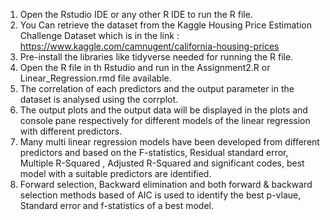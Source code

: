 1. Open the Rstudio IDE or any other R IDE to run the R file.
2. You Can retrieve the dataset from the Kaggle Housing Price Estimation Challenge Dataset which is in the link : https://www.kaggle.com/camnugent/california-housing-prices
3. Pre-install the libraries like tidyverse needed for running the R file.
4. Open the R file in th Rstudio and run in the Assignment2.R or Linear_Regression.rmd file available.
5. The correlation of each predictors and the output parameter in the dataset is analysed using the corrplot.
6. The output plots and the output data will be displayed in the plots and console pane respectively for different models of the linear regression with different predictors.
7. Many multi linear regression models have been developed from different predictors and based on the F-statistics, Residual standard error, Multiple R-Squared , Adjusted R-Squared and significant codes, best model with a suitable predictors are identified.
8. Forward selection, Backward elimination and both forward & backward selection methods based of AIC is used to identify the best p-vlaue, Standard error and f-statistics of a best model.
